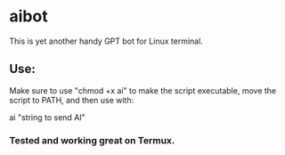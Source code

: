 # aibot

This is yet another handy GPT bot for Linux terminal. 

## Use:
Make sure to use "chmod +x ai" to make the script executable, move the script to PATH, and then use with:

ai "string to send AI"


### Tested and working great on Termux.
